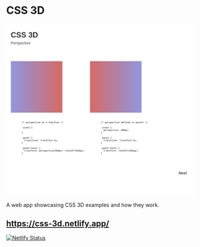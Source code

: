 # CSS 3D

<img src="https://github.com/michaelkolesidis/css-3d/blob/main/css-3d.png">

A web app showcasing CSS 3D examples and how they work.

## <a href="https://css-3d.netlify.app/">https://css-3d.netlify.app/</a>

[![Netlify Status](https://api.netlify.com/api/v1/badges/838fb106-2140-4c53-a5b6-c4f2d195887e/deploy-status)](https://app.netlify.com/sites/css-3d/deploys)
